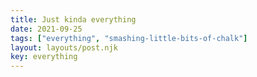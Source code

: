 ```yaml
---
title: Just kinda everything
date: 2021-09-25
tags: ["everything", "smashing-little-bits-of-chalk"]
layout: layouts/post.njk
key: everything
---
```

